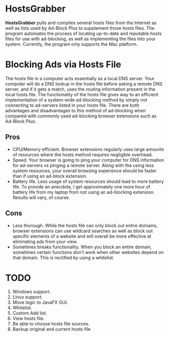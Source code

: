 HostsGrabber
============
**HostsGrabber** pulls and compiles several hosts files from the Internet as well as lists used by Ad-Block Plus to
supplement those hosts files. The program automates the process of locating up-to-date and reputable hosts files for
use with ad-blocking, as well as implementing the files into your system.
Currently, the program only supports the Mac platform.

Blocking Ads via Hosts File
===========================
The hosts file in a computer acts essentially as a local DNS server. Your computer will do a DNS lookup in the hosts
file before asking a remote DNS server, and if it gets a match, uses the routing information present in the local
hosts file. The functionality of the hosts file gives way to an efficient implementation of a system-wide ad-blocking
method by simply not connecting to ad-servers listed in your hosts file. There are both advantages and disadvantages to
this method of ad-blocking when compared with commonly used ad-blocking browser extensions such as Ad-Block Plus:

Pros
----
+ CPU/Memory efficient. Browser extensions regularly uses large amounts of resources where the hosts method requires negligible overhead.
+ Speed. Your browser is going to ping your computer for DNS information for ad-servers vs pinging a remote server. Along with the using less system resources, your overall browsing experience should be faster than if using an ad-block extension.
+ Battery life. Less usage of system resources should lead to more battery life. To provide an anecdote, I get approximately one more hour of battery life from my laptop from not using an ad-blocking extension. Results will vary, of course.

Cons
----
- Less thorough. While the hosts file can only block out entire domains, browser extensions can use wildcard searches as well as block out specific elements of a website and will overall be more effective at eliminating ads from your view.
- Sometimes breaks functionality. When you block an entire domain, sometimes certain functions don't work when other websites depend on that domain. This is rectified by using a whitelist.

TODO
====
1. Windows support.
2. Linux support.
3. Move logic to JavaFX GUI.
4. Whitelist.
5. Custom Add list.
6. View hosts file.
7. Be able to choose hosts file sources.
8. Backup original and current hosts file
